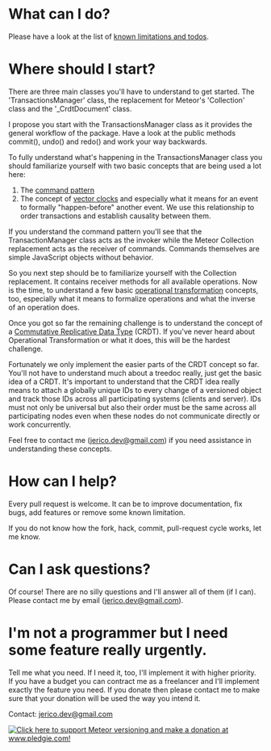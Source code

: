 # What can I do?

Please have a look at the list of [known limitations and
todos](https://github.com/jerico-dev/meteor-versioning#known-limitations--todos).


# Where should I start?

There are three main classes you'll have to understand to get started. The
'TransactionsManager' class, the replacement for Meteor's 'Collection' class
and the '_CrdtDocument' class.

I propose you start with the TransactionsManager class as it provides the
general workflow of the package. Have a look at the public methods commit(),
undo() and redo() and work your way backwards.

To fully understand what's happening in the TransactionsManager class you
should familiarize yourself with two basic concepts that are being used a lot
here:
 1. The [command pattern](https://en.wikipedia.org/wiki/Command_pattern)
 2. The concept of [vector clocks](https://en.wikipedia.org/wiki/Vector_clock)
    and especially what it means for an event to formally "happen-before"
    another event. We use this relationship to order transactions and establish
    causality between them.

If you understand the command pattern you'll see that the TransactionManager
class acts as the invoker while the Meteor Collection replacement acts as the
receiver of commands. Commands themselves are simple JavaScript objects without
behavior.

So you next step should be to familiarize yourself with the Collection
replacement. It contains receiver methods for all available operations. Now is
the time, to understand a few basic [operational
transformation](https://en.wikipedia.org/wiki/Operational_transformation)
concepts, too, especially what it means to formalize operations and what the
inverse of an operation does.

Once you got so far the remaining challenge is to understand the concept of a
[Commutative Replicative Data
Type](http://hal.inria.fr/docs/00/44/59/75/PDF/icdcs09-treedoc.pdf) (CRDT). If
you've never heard about Operational Transformation or what it does, this will
be the hardest challenge.

Fortunately we only implement the easier parts of the CRDT concept so far.
You'll not have to understand much about a treedoc really, just get the basic
idea of a CRDT. It's important to understand that the CRDT idea really means to
attach a globally unique IDs to every change of a versioned object and track
those IDs across all participating systems (clients and server). IDs must not
only be universal but also their order must be the same across all
participating nodes even when these nodes do not communicate directly or work
concurrently.

Feel free to contact me (jerico.dev@gmail.com) if you need assistance in
understanding these concepts.


# How can I help?

Every pull request is welcome. It can be to improve documentation, fix bugs,
add features or remove some known limitation.

If you do not know how the fork, hack, commit, pull-request cycle works, let me
know.


# Can I ask questions?

Of course! There are no silly questions and I'll answer all of them (if I can).
Please contact me by email (jerico.dev@gmail.com).


# I'm not a programmer but I need some feature really urgently.

Tell me what you need. If I need it, too, I'll implement it with higher
priority. If you have a budget you can contract me as a freelancer and I'll
implement exactly the feature you need. If you donate then please contact me
to make sure that your donation will be used the way you intend it.

Contact: jerico.dev@gmail.com

<a href='http://www.pledgie.com/campaigns/19414'>
  <img alt='Click here to support Meteor versioning and make a donation at www.pledgie.com!'
    src='http://www.pledgie.com/campaigns/19414.png?skin_name=chrome' border='0' />
</a>

